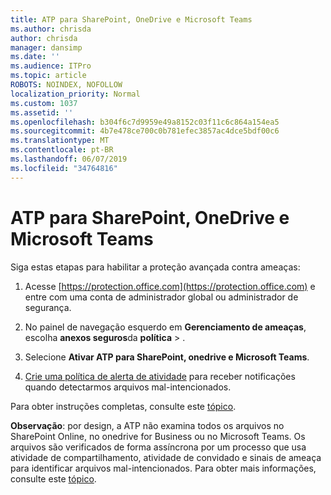 ```yaml
---
title: ATP para SharePoint, OneDrive e Microsoft Teams
ms.author: chrisda
author: chrisda
manager: dansimp
ms.date: ''
ms.audience: ITPro
ms.topic: article
ROBOTS: NOINDEX, NOFOLLOW
localization_priority: Normal
ms.custom: 1037
ms.assetid: ''
ms.openlocfilehash: b304f6c7d9959e49a8152c03f11c6c864a154ea5
ms.sourcegitcommit: 4b7e478ce700c0b781efec3857ac4dce5bdf00c6
ms.translationtype: MT
ms.contentlocale: pt-BR
ms.lasthandoff: 06/07/2019
ms.locfileid: "34764816"
---
```

# <a name="atp-for-sharepoint-onedrive-and-microsoft-teams"></a>ATP para SharePoint, OneDrive e Microsoft Teams

Siga estas etapas para habilitar a proteção avançada contra ameaças:

1. Acesse [https://protection.office.com](https://protection.office.com) e entre com uma conta de administrador global ou administrador de segurança.

2. No painel de navegação esquerdo em **Gerenciamento de ameaças**, escolha **anexos seguros**da **política** \> .

3. Selecione **Ativar ATP para SharePoint, onedrive e Microsoft Teams**.

4. [Crie uma política de alerta de atividade](https://docs.microsoft.com/office365/securitycompliance/create-activity-alerts) para receber notificações quando detectarmos arquivos mal-intencionados.

Para obter instruções completas, consulte este [tópico](https://docs.microsoft.com/office365/securitycompliance/turn-on-atp-for-spo-odb-and-teams).

**Observação**: por design, a ATP não examina todos os arquivos no SharePoint Online, no onedrive for Business ou no Microsoft Teams. Os arquivos são verificados de forma assíncrona por um processo que usa atividade de compartilhamento, atividade de convidado e sinais de ameaça para identificar arquivos mal-intencionados. Para obter mais informações, consulte este [tópico](https://docs.microsoft.com/office365/securitycompliance/atp-for-spo-odb-and-teams).
